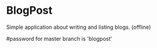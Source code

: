 # BlogPost
Simple application about writing and listing blogs. (offline)

#password for master branch is 'blogpost'
